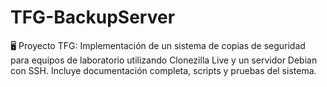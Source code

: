 # TFG-BackupServer
🖥️ Proyecto TFG: Implementación de un sistema de copias de seguridad para equipos de laboratorio utilizando Clonezilla Live y un servidor Debian con SSH. Incluye documentación completa, scripts y pruebas del sistema.
